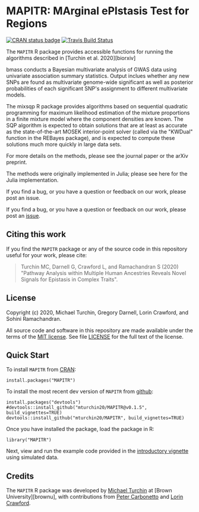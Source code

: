 # MAPITR: MArginal ePIstasis Test for Regions

[![CRAN status badge](https://www.r-pkg.org/badges/version/MAPITR)](https://cran.r-project.org/package=MAPITR)
[![Travis Build Status](https://travis-ci.org/mturchin20/MAPITR.svg?branch=master)](https://travis-ci.org/mturchin20/MAPITR)

The `MAPITR` R package provides accessible functions for running the algorithms described 
in [Turchin et al. 2020][biorxiv]


bmass conducts a Bayesian multivariate analysis of GWAS data using univariate association summary statistics. Output inclues whether any new SNPs are found as multivariate genome-wide significant as well as posterior probabilities of each significant SNP's assignment to different multivariate models.


The mixsqp R package provides algorithms based on sequential quadratic programming for maximum likelihood estimation of the mixture proportions in a finite mixture model where the component densities are known. The SQP algorithm is expected to obtain solutions that are at least as accurate as the state-of-the-art MOSEK interior-point solver (called via the "KWDual" function in the REBayes package), and is expected to compute these solutions much more quickly in large data sets.

For more details on the methods, please see the journal paper or the arXiv preprint.

The methods were originally implemented in Julia; please see here for the Julia implementation.

If you find a bug, or you have a question or feedback on our work, please post an issue.


If you find a bug, or you have a question or feedback on our work,
please post an [issue][issues].

## Citing this work

If you find the `MAPITR` package or any of the source code in this
repository useful for your work, please cite:

> Turchin MC, Darnell G, Crawford L, and Ramachandran S (2020) 
> "Pathway Analysis within Multiple Human Ancestries Reveals 
> Novel Signals for Epistasis in Complex Traits".

## License

Copyright (c) 2020, Michael Turchin, Gregory Darnell, Lorin Crawford, and Sohini Ramachandran.

All source code and software in this repository are made available
under the terms of the [MIT license][mit-license]. See
file [LICENSE](LICENSE) for the full text of the license.

## Quick Start

To install `MAPITR` from [CRAN](https://cran.r-project.org/web/packages/MAPITR/index.html):

```{r}
install.packages("MAPITR")
```

To install the most recent dev version of `MAPITR` from [github](https://github.com/mturchin20/MAPITR):
```{r}
install.packages("devtools")
#devtools::install_github("mturchin20/MAPITR@v0.1.5", build_vignettes=TRUE)
devtools::install_github("mturchin20/MAPITR", build_vignettes=TRUE)
```

Once you have installed the package, load the package in R:

```{r}
library("MAPITR")
```

Next, view and run the example code provided in the 
[introductory vignette][MAPITR-vignette1] using simulated data. 

## Credits

The `MAPITR` R package was developed by [Michael Turchin][michaelt] at [Brown University][brownu], with contributions from
[Peter Carbonetto][peter] and [Lorin Crawford][lorin].

[MAPITR-website]: http://mturchin20.github.io/MAPITR 
[MAPITR-vignette1]: http://mturchin20.github.io/MAPITR/articles/MAPITR.Intro.SimulatedData.html
[biorxiv-paper]: https://www.biorxiv.org/ 
[issues]: https://github.com/mturchin20/MAPITR/issues
[lorin]: http://www.lcrawlab.com/ 
[michaelt]: http://home.uchicago.edu/mturchin20/index.html 
[mit-license]: https://opensource.org/licenses/mit-license.html
[peter]: https://pcarbo.github.io/
[uchicago]: https://www.brown.edu
